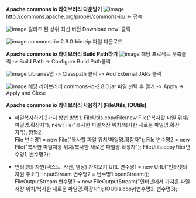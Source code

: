 **Apache commons io 라이브러리 다운받기**
![image](https://user-images.githubusercontent.com/62005139/115981053-0920fb80-a5cc-11eb-81e2-03aab3a806ec.png)
http://commons.apache.org/proper/commons-io/  <- 접속

![image](https://user-images.githubusercontent.com/62005139/115981086-3c638a80-a5cc-11eb-936b-78754b6751b5.png)
릴리즈 된 상위 최신 버전 Download now! 클릭

![image](https://user-images.githubusercontent.com/62005139/115981113-7b91db80-a5cc-11eb-9a58-b600cc97b4cf.png)
commons-io-2.8.0-bin.zip 파일 다운로드

**Apache commons io 라이브러리 Build Path하기**
![image](https://user-images.githubusercontent.com/62005139/115980627-2607ff80-a5c9-11eb-8c39-19600ec9a22c.png)
해당 프로젝트 우측클릭 -> Build Path -> Configure Build Path클릭

![image](https://user-images.githubusercontent.com/62005139/115980659-62d3f680-a5c9-11eb-9aaf-d6a2435cc9b6.png)
Libraries탭 -> Classpath 클릭 -> Add External JARs 클릭

![image](https://user-images.githubusercontent.com/62005139/115980702-b1819080-a5c9-11eb-9ca6-35546fc081e7.png)
해당 라이브러리 commons-io-2.8.0.jar 파일 선택 후 열기 -> Apply -> Apply and Close

**Apache commons io 라이브러리 사용하기 (FileUtils, IOUtils)**
  - 파일복사하기 2가지 방법
  방법1. FileUtils.copyFile(new File("복사할 파일 위치/파일명.확장자"), new File("복사한 파일저장 위치/복사한 새로운 파일명.확장자"));
  방법2.     
    File 변수명1 = new File("복사할 파일 위치/파일명.확장자");
    File 변수명2 = new File("복사한 파일저장 위치/복사한 새로운 파일명.확장자");
    FileUtils.copyFile(변수명1, 변수명2);
   
  - 인터넷의 자원(텍스트, 사진, 영상) 가져오기
    URL 변수명1 = new URL("인터넷의 자원 주소");
    InputStream 변수명2 = 변수명1.openStream();
    FileOutputStream 변수명3 = new FileOutputStream("인터넷에서 가져온 파일저장 위치/복사한 새로운 파일명.확장자");
    IOUtils.copy(변수명2, 변수명3);


